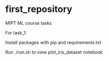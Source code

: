 # first_repository
MIPT ML course tasks

For task_1:

Install packages with pip and requirements.txt

Run ./run.sh to view plot_iris_dataset notebook

